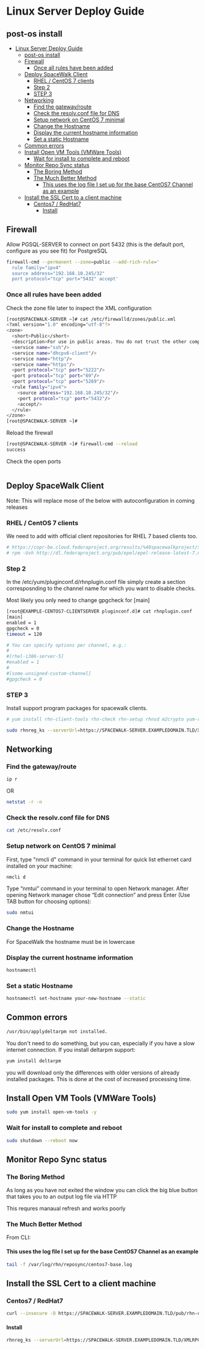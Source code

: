 # Linux Server Deploy Guide

## post-os install

- [Linux Server Deploy Guide](#linux-server-deploy-guide)
  - [post-os install](#post-os-install)
  - [Firewall](#firewall)
    - [Once all rules have been added](#once-all-rules-have-been-added)
  - [Deploy SpaceWalk Client](#deploy-spacewalk-client)
    - [RHEL / CentOS 7 clients](#rhel--centos-7-clients)
    - [Step 2](#step-2)
    - [STEP 3](#step-3)
  - [Networking](#networking)
    - [Find the gateway/route](#find-the-gatewayroute)
    - [Check the resolv.conf file for DNS](#check-the-resolvconf-file-for-dns)
    - [Setup network on CentOS 7 minimal](#setup-network-on-centos-7-minimal)
    - [Change the Hostname](#change-the-hostname)
    - [Display the current hostname information](#display-the-current-hostname-information)
    - [Set a static Hostname](#set-a-static-hostname)
  - [Common errors](#common-errors)
  - [Install Open VM Tools (VMWare Tools)](#install-open-vm-tools-vmware-tools)
    - [Wait for install to complete and reboot](#wait-for-install-to-complete-and-reboot)
  - [Monitor Repo Sync status](#monitor-repo-sync-status)
    - [The Boring Method](#the-boring-method)
    - [The Much Better Method](#the-much-better-method)
      - [This uses the log file I set up for the base CentOS7 Channel as an example](#this-uses-the-log-file-i-set-up-for-the-base-centos7-channel-as-an-example)
  - [Install the SSL Cert to a client machine](#install-the-ssl-cert-to-a-client-machine)
    - [Centos7 / RedHat7](#centos7--redhat7)
      - [Install](#install)

## Firewall

Allow PGSQL-SERVER to connect on port 5432 (this is the default port, configure as you see fit) for PostgreSQL

```bash
firewall-cmd --permanent --zone=public --add-rich-rule='
  rule family="ipv4"
  source address="192.168.10.245/32"
  port protocol="tcp" port="5432" accept'
```

### Once all rules have been added

Check the zone file later to inspect the XML configuration

```bash
[root@SPACEWALK-SERVER ~]# cat /etc/firewalld/zones/public.xml
<?xml version="1.0" encoding="utf-8"?>
<zone>
  <short>Public</short>
  <description>For use in public areas. You do not trust the other computers on networks to not harm your computer. Only selected incoming connections are accepted.</description>
  <service name="ssh"/>
  <service name="dhcpv6-client"/>
  <service name="http"/>
  <service name="https"/>
  <port protocol="tcp" port="5222"/>
  <port protocol="tcp" port="69"/>
  <port protocol="tcp" port="5269"/>
  <rule family="ipv4">
    <source address="192.168.10.245/32"/>
    <port protocol="tcp" port="5432"/>
    <accept/>
  </rule>
</zone>
[root@SPACEWALK-SERVER ~]#
```

Reload the firewall

```bash
[root@SPACEWALK-SERVER ~]# firewall-cmd --reload
success
```

Check the open ports

```bash

```

## Deploy SpaceWalk Client

Note: This will replace mose of the below with autoconfiguration in coming releases

### RHEL / CentOS 7 clients

We need to add with official client repositories for RHEL 7 based clients too.

```bash
# https://copr-be.cloud.fedoraproject.org/results/%40spacewalkproject/spacewalk-2.8-client/epel-7-x86_64/00742644-spacewalk-repo/spacewalk-client-repo-2.8-11.el7.centos.noarch.rpm
# rpm -Uvh http://dl.fedoraproject.org/pub/epel/epel-release-latest-7.noarch.rpm
```

### Step 2

In the /etc/yum/pluginconf.d/rhnplugin.conf file simply create a section corresposnding to the channel name for which you want to disable checks.

Most likely you only need to change gpgcheck for [main]

```bash
[root@EXAMPLE-CENTOS7-CLIENTSERVER pluginconf.d]# cat rhnplugin.conf
[main]
enabled = 1
gpgcheck = 0
timeout = 120

# You can specify options per channel, e.g.:
#
#[rhel-i386-server-5]
#enabled = 1
#
#[some-unsigned-custom-channel]
#gpgcheck = 0
```

### STEP 3

Install support program packages for spacewalk clients.

```bash
# yum install rhn-client-tools rhn-check rhn-setup rhnsd m2crypto yum-rhn-plugin -y
```

```bash
sudo rhnreg_ks --serverUrl=https://SPACEWALK-SERVER.EXAMPLEDOMAIN.TLD/XMLRPC --sslCACert=/<-LOCATION HERE-> --activationkey=<-KEY HERE->
```

## Networking

### Find the gateway/route

```bash
ip r
```

OR

```bash
netstat -r -n
```

### Check the resolv.conf file for DNS

```bash
cat /etc/resolv.conf
```

### Setup network on CentOS 7 minimal

First, type "nmcli d" command in your terminal for quick list ethernet card installed on your machine:

```bash
nmcli d
```

Type “nmtui” command in your terminal to open Network manager. After opening Network manager chose “Edit connection” and press Enter (Use TAB button for choosing options):

```bash
sudo nmtui
```

### Change the Hostname

For SpaceWalk the hostname must be in lowercase

### Display the current hostname information

```bash
hostnamectl
```

### Set a static Hostname

```bash
hostnamectl set-hostname your-new-hostname --static
```

## Common errors

```bash
/usr/bin/applydeltarpm not installed.
```

You don't need to do something, but you can, especially if you have a slow internet connection. If you install deltarpm support:

```bash
yum install deltarpm
```

you will download only the differences with older versions of already installed packages. This is done at the cost of increased processing time.

## Install Open VM Tools (VMWare Tools)

```bash
sudo yum install open-vm-tools -y
```

### Wait for install to complete and reboot

```bash
sudo shutdown --reboot now
```

## Monitor Repo Sync status

### The Boring Method

As long as you have not exited the window you can click the big blue button that takes you to an output log file via HTTP

This requres manaual refresh and works poorly

### The Much Better Method

From CLI:

#### This uses the log file I set up for the base CentOS7 Channel as an example

```bash
tail -f /var/log/rhn/reposync/centos7-base.log
```

## Install the SSL Cert to a client machine

### Centos7 / RedHat7

```bash
curl --insecure -O https://SPACEWALK-SERVER.EXAMPLEDOMAIN.TLD/pub/rhn-org-trusted-ssl-cert-1.0-2.noarch.rpm
```

#### Install

```bash
rhnreg_ks --serverUrl=https://SPACEWALK-SERVER.EXAMPLEDOMAIN.TLD/XMLRPC --sslCACert=/usr/share/rhn/RHN-ORG-TRUSTED-SSL-CERT --activationkey=1-PLACEACTIVATIONKEYHERE
```
